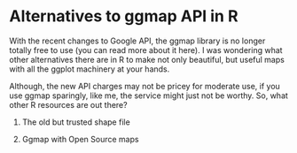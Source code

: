 # Alternatives to ggmap API in R

With the recent changes to Google API, the ggmap library is no longer totally free to use (you can read more about it here). I was wondering what other alternatives there are in R to make not only beautiful, but useful maps with all the ggplot machinery at your hands.

Although, the new API charges may not be pricey for moderate use, if you use ggmap sparingly, like me, the service might just not be worthy. So, what other R resources are out there?

  1. The old but trusted shape file

  2. Ggmap with Open Source maps

